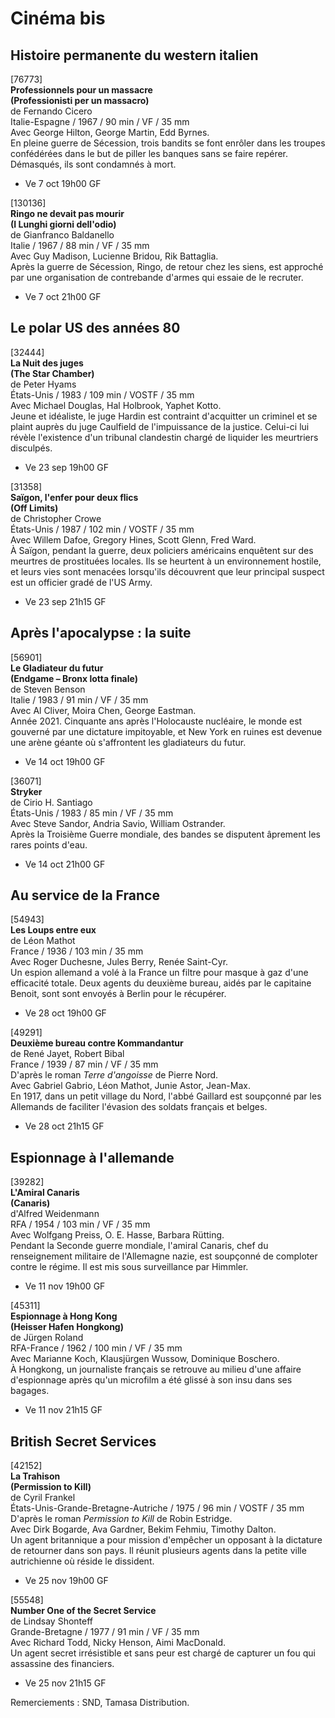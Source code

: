 # Cinéma bis

## Histoire permanente du western italien

[76773]  
**Professionnels pour un massacre**  
**(Professionisti per un massacro)**  
de Fernando Cicero  
Italie-Espagne / 1967 / 90 min / VF / 35 mm  
Avec George Hilton, George Martin, Edd Byrnes.  
En pleine guerre de Sécession, trois bandits se font enrôler dans les troupes confédérées dans le but de piller les banques sans se faire repérer. Démasqués, ils sont condamnés à mort.

- Ve 7 oct 19h00 GF

[130136]  
**Ringo ne devait pas mourir**  
**(I Lunghi giorni dell'odio)**  
de Gianfranco Baldanello  
Italie / 1967 / 88 min / VF / 35 mm  
Avec Guy Madison, Lucienne Bridou, Rik Battaglia.  
Après la guerre de Sécession, Ringo, de retour chez les siens, est approché par une organisation de contrebande d'armes qui essaie de le recruter.

- Ve 7 oct 21h00 GF

## Le polar US des années 80

[32444]  
**La Nuit des juges**  
**(The Star Chamber)**  
de Peter Hyams  
États-Unis / 1983 / 109 min / VOSTF / 35 mm  
Avec Michael Douglas, Hal Holbrook, Yaphet Kotto.  
Jeune et idéaliste, le juge Hardin est contraint d'acquitter un criminel et se plaint auprès du juge Caulfield de l'impuissance de la justice. Celui-ci lui révèle l'existence d'un tribunal clandestin chargé de liquider les meurtriers disculpés.

- Ve 23 sep 19h00 GF

[31358]  
**Saïgon, l'enfer pour deux flics**  
**(Off Limits)**  
de Christopher Crowe  
États-Unis / 1987 / 102 min / VOSTF / 35 mm  
Avec Willem Dafoe, Gregory Hines, Scott Glenn, Fred Ward.  
À Saïgon, pendant la guerre, deux policiers américains enquêtent sur des meurtres de prostituées locales. Ils se heurtent à un environnement hostile, et leurs vies sont menacées lorsqu'ils découvrent que leur principal suspect est un officier gradé de l'US Army.

- Ve 23 sep 21h15 GF

## Après l'apocalypse : la suite

[56901]  
**Le Gladiateur du futur**  
**(Endgame – Bronx lotta finale)**  
de Steven Benson  
Italie / 1983 / 91 min / VF / 35 mm  
Avec Al Cliver, Moira Chen, George Eastman.  
Année 2021. Cinquante ans après l'Holocauste nucléaire, le monde est gouverné par une dictature impitoyable, et New York en ruines est devenue une arène géante où s'affrontent les gladiateurs du futur.

- Ve 14 oct 19h00 GF

[36071]  
**Stryker**  
de Cirio H. Santiago  
États-Unis / 1983 / 85 min / VF / 35 mm  
Avec Steve Sandor, Andria Savio, William Ostrander.  
Après la Troisième Guerre mondiale, des bandes se disputent âprement les rares points d'eau.

- Ve 14 oct 21h00 GF

## Au service de la France

[54943]  
**Les Loups entre eux**  
de Léon Mathot  
France / 1936 / 103 min / 35 mm  
Avec Roger Duchesne, Jules Berry, Renée Saint-Cyr.  
Un espion allemand a volé à la France un filtre pour masque à gaz d'une efficacité totale. Deux agents du deuxième bureau, aidés par le capitaine Benoit, sont sont envoyés à Berlin pour le récupérer.

- Ve 28 oct 19h00 GF

[49291]  
**Deuxième bureau contre Kommandantur**  
de René Jayet, Robert Bibal  
France / 1939 / 87 min / VF / 35 mm  
D'après le roman _Terre d'angoisse_ de Pierre Nord.  
Avec Gabriel Gabrio, Léon Mathot, Junie Astor, Jean-Max.  
En 1917, dans un petit village du Nord, l'abbé Gaillard est soupçonné par les Allemands de faciliter l'évasion des soldats français et belges.

- Ve 28 oct 21h15 GF

## Espionnage à l'allemande

[39282]  
**L'Amiral Canaris**  
**(Canaris)**  
d'Alfred Weidenmann  
RFA / 1954 / 103 min / VF / 35 mm  
Avec Wolfgang Preiss, O. E. Hasse, Barbara Rütting.  
Pendant la Seconde guerre mondiale, l'amiral Canaris, chef du renseignement militaire de l'Allemagne nazie, est soupçonné de comploter contre le régime. Il est mis sous surveillance par Himmler.

- Ve 11 nov 19h00 GF

[45311]  
**Espionnage à Hong Kong**  
**(Heisser Hafen Hongkong)**  
de Jürgen Roland  
RFA-France / 1962 / 100 min / VF / 35 mm  
Avec Marianne Koch, Klausjürgen Wussow, Dominique Boschero.  
À Hongkong, un journaliste français se retrouve au milieu d'une affaire d'espionnage après qu'un microfilm a été glissé à son insu dans ses bagages.

- Ve 11 nov 21h15 GF

## British Secret Services

[42152]  
**La Trahison**  
**(Permission to Kill)**  
de Cyril Frankel  
États-Unis-Grande-Bretagne-Autriche / 1975 / 96 min / VOSTF / 35 mm  
D'après le roman _Permission to Kill_ de Robin Estridge.  
Avec Dirk Bogarde, Ava Gardner, Bekim Fehmiu, Timothy Dalton.  
Un agent britannique a pour mission d'empêcher un opposant à la dictature de retourner dans son pays. Il réunit plusieurs agents dans la petite ville autrichienne où réside le dissident.

- Ve 25 nov 19h00 GF

[55548]  
**Number One of the Secret Service**  
de Lindsay Shonteff  
Grande-Bretagne / 1977 / 91 min / VF / 35 mm  
Avec Richard Todd, Nicky Henson, Aimi MacDonald.  
Un agent secret irrésistible et sans peur est chargé de capturer un fou qui assassine des financiers.

- Ve 25 nov 21h15 GF

Remerciements : SND, Tamasa Distribution.